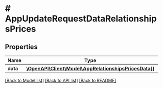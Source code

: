# # AppUpdateRequestDataRelationshipsPrices

## Properties

Name | Type | Description | Notes
------------ | ------------- | ------------- | -------------
**data** | [**\OpenAPI\Client\Model\AppRelationshipsPricesData[]**](AppRelationshipsPricesData.md) |  | [optional] 

[[Back to Model list]](../../README.md#documentation-for-models) [[Back to API list]](../../README.md#documentation-for-api-endpoints) [[Back to README]](../../README.md)


